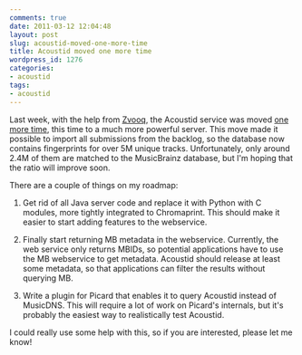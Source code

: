 ```yaml
---
comments: true
date: 2011-03-12 12:04:48
layout: post
slug: acoustid-moved-one-more-time
title: Acoustid moved one more time
wordpress_id: 1276
categories:
- acoustid
tags:
- acoustid
---
```


Last week, with the help from [Zvooq](http://zvooq.ru/), the Acoustid service was moved [one more time](http://oxygene.sk/lukas/2010/12/acoustid-moved-to-a-new-server/), this time to a much more powerful server. This move made it possible to import all submissions from the backlog, so the database now contains fingerprints for over 5M unique tracks. Unfortunately, only around 2.4M of them are matched to the MusicBrainz database, but I'm hoping that the ratio will improve soon.

There are a couple of things on my roadmap:





  1. Get rid of all Java server code and replace it with Python with C modules, more tightly integrated to Chromaprint. This should make it easier to start adding features to the webservice.


  2. Finally start returning MB metadata in the webservice. Currently, the web service only returns MBIDs, so potential applications have to use the MB webservice to get metadata. Acoustid should release at least some metadata, so that applications can filter the results without querying MB.


  3. Write a plugin for Picard that enables it to query Acoustid instead of MusicDNS. This will require a lot of work on Picard's internals, but it's probably the easiest way to realistically test Acoustid.



I could really use some help with this, so if you are interested, please let me know!

